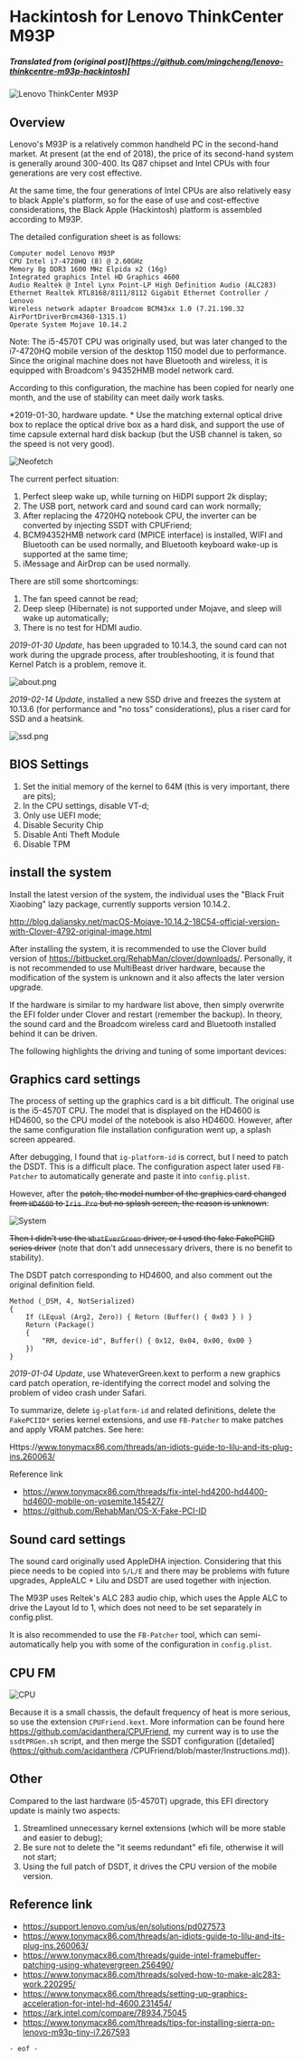 # Hackintosh for Lenovo ThinkCenter M93P

##### Translated from (original post)[https://github.com/mingcheng/lenovo-thinkcentre-m93p-hackintosh]

![Lenovo ThinkCenter M93P](asserts/device2.jpg)

## Overview

Lenovo's M93P is a relatively common handheld PC in the second-hand market. At present (at the end of 2018), the price of its second-hand system is generally around 300-400. Its Q87 chipset and Intel CPUs with four generations are very cost effective.

At the same time, the four generations of Intel CPUs are also relatively easy to black Apple's platform, so for the ease of use and cost-effective considerations, the Black Apple (Hackintosh) platform is assembled according to M93P.

The detailed configuration sheet is as follows:

```
Computer model Lenovo M93P
CPU Intel i7-4720HQ (8) @ 2.60GHz
Memory 8g DDR3 1600 MHz Elpida x2 (16g)
Integrated graphics Intel HD Graphics 4600
Audio Realtek @ Intel Lynx Point-LP High Definition Audio (ALC283)
Ethernet Realtek RTL8168/8111/8112 Gigabit Ethernet Controller / Lenovo
Wireless network adapter Broadcom BCM43xx 1.0 (7.21.190.32 AirPortDriverBrcm4360-1315.1)
Operate System Mojave 10.14.2
```

Note: The i5-4570T CPU was originally used, but was later changed to the i7-4720HQ mobile version of the desktop 1150 model due to performance. Since the original machine does not have Bluetooth and wireless, it is equipped with Broadcom's 94352HMB model network card.

According to this configuration, the machine has been copied for nearly one month, and the use of stability can meet daily work tasks.

*2019-01-30, hardware update. * Use the matching external optical drive box to replace the optical drive box as a hard disk, and support the use of time capsule external hard disk backup (but the USB channel is taken, so the speed is not very good).

![Neofetch](asserts/neofetch.png)

The current perfect situation:

1. Perfect sleep wake up, while turning on HiDPI support 2k display;
2. The USB port, network card and sound card can work normally;
3. After replacing the 4720HQ notebook CPU, the inverter can be converted by injecting SSDT with CPUFriend;
4. BCM94352HMB network card (MPICE interface) is installed, WIFI and Bluetooth can be used normally, and Bluetooth keyboard wake-up is supported at the same time;
5. iMessage and AirDrop can be used normally.

There are still some shortcomings:

1. The fan speed cannot be read;
2. Deep sleep (Hibernate) is not supported under Mojave, and sleep will wake up automatically;
3. There is no test for HDMI audio.


*2019-01-30 Update*, has been upgraded to 10.14.3, the sound card can not work during the upgrade process, after troubleshooting, it is found that Kernel Patch is a problem, remove it.

![about.png](asserts/about.png)

*2019-02-14 Update*, installed a new SSD drive and freezes the system at 10.13.6 (for performance and "no toss" considerations), plus a riser card for SSD and a heatsink.

![ssd.png](asserts/ssd.jpg)

## BIOS Settings

1. Set the initial memory of the kernel to 64M (this is very important, there are pits);
2. In the CPU settings, disable VT-d;
3. Only use UEFI mode;
4. Disable Security Chip
5. Disable Anti Theft Module
6. Disable TPM

## install the system

Install the latest version of the system, the individual uses the "Black Fruit Xiaobing" lazy package, currently supports version 10.14.2.

http://blog.daliansky.net/macOS-Mojave-10.14.2-18C54-official-version-with-Clover-4792-original-image.html

After installing the system, it is recommended to use the Clover build version of https://bitbucket.org/RehabMan/clover/downloads/. Personally, it is not recommended to use MultiBeast driver hardware, because the modification of the system is unknown and it also affects the later version upgrade.

If the hardware is similar to my hardware list above, then simply overwrite the EFI folder under Clover and restart (remember the backup). In theory, the sound card and the Broadcom wireless card and Bluetooth installed behind it can be driven.

The following highlights the driving and tuning of some important devices:


## Graphics card settings

The process of setting up the graphics card is a bit difficult. The original use is the i5-4570T CPU. The model that is displayed on the HD4600 is HD4600, so the CPU model of the notebook is also HD4600. However, after the same configuration file installation configuration went up, a splash screen appeared.

After debugging, I found that `ig-platform-id` is correct, but I need to patch the DSDT. This is a difficult place. The configuration aspect later used `FB-Patcher` to automatically generate and paste it into `config.plist`.

However, after the <del> patch, the model number of the graphics card changed from `HD4600` to `Iris Pro` but no splash screen, the reason is unknown</del>:

![System](asserts/system.png)

<del> Then I didn't use the `WhatEverGreen` driver, or I used the fake FakePCIID series driver</del> (note that don't add unnecessary drivers, there is no benefit to stability).

The DSDT patch corresponding to HD4600, and also comment out the original definition field.

```dsl
Method (_DSM, 4, NotSerialized)
{
    If (LEqual (Arg2, Zero)) { Return (Buffer() { 0x03 } ) }
    Return (Package()
    {
        "RM, device-id", Buffer() { 0x12, 0x04, 0x00, 0x00 }
    })
}
```

*2019-01-04 Update*, use WhateverGreen.kext to perform a new graphics card patch operation, re-identifying the correct model and solving the problem of video crash under Safari.

To summarize, delete `ig-platform-id` and related definitions, delete the `FakePCIID*` series kernel extensions, and use `FB-Patcher` to make patches and apply VRAM patches. See here:

Https://www.tonymacx86.com/threads/an-idiots-guide-to-lilu-and-its-plug-ins.260063/


Reference link

* https://www.tonymacx86.com/threads/fix-intel-hd4200-hd4400-hd4600-mobile-on-yosemite.145427/
* https://github.com/RehabMan/OS-X-Fake-PCI-ID


## Sound card settings

The sound card originally used AppleDHA injection. Considering that this piece needs to be copied into `S/L/E` and there may be problems with future upgrades, AppleALC + Lilu and DSDT are used together with injection.

The M93P uses Reltek's ALC 283 audio chip, which uses the Apple ALC to drive the Layout Id to 1, which does not need to be set separately in config.plist.

It is also recommended to use the `FB-Patcher` tool, which can semi-automatically help you with some of the configuration in `config.plist`.


## CPU FM

![CPU](asserts/cpu.png)

Because it is a small chassis, the default frequency of heat is more serious, so use the extension `CPUFriend.kext`. More information can be found here https://github.com/acidanthera/CPUFriend, my current way is to use the `ssdtPRGen.sh` script, and then merge the SSDT configuration ([detailed] (https://github.com/acidanthera /CPUFriend/blob/master/Instructions.md)).


## Other

Compared to the last hardware (i5-4570T) upgrade, this EFI directory update is mainly two aspects:

1. Streamlined unnecessary kernel extensions (which will be more stable and easier to debug);
2. Be sure not to delete the "it seems redundant" efi file, otherwise it will not start;
3. Using the full patch of DSDT, it drives the CPU version of the mobile version.


## Reference link

* https://support.lenovo.com/us/en/solutions/pd027573
* https://www.tonymacx86.com/threads/an-idiots-guide-to-lilu-and-its-plug-ins.260063/
* https://www.tonymacx86.com/threads/guide-intel-framebuffer-patching-using-whatevergreen.256490/
* https://www.tonymacx86.com/threads/solved-how-to-make-alc283-work.220295/
* https://www.tonymacx86.com/threads/setting-up-graphics-acceleration-for-intel-hd-4600.231454/
* https://ark.intel.com/compare/78934,75045
* https://www.tonymacx86.com/threads/tips-for-installing-sierra-on-lenovo-m93p-tiny-i7.267593

`- eof -`
